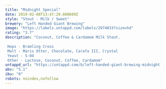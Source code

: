 ```yaml
---
title: "Midnight Special"
date: 2019-02-08T13:47:29.608689Z
style: "Stout - Milk / Sweet"
brewery: "Left Handed Giant Brewing"
image: "https://labels.untappd.com/labels/2974833?size=hd"
rating: "3.7"
description: "Coconut, Coffee & Cardamom Milk Stout.    Hops - Bramling Cross  Malt - Maris Otter, Chocolate, Carafa III, Crystal  Yeast - S-04  Other - Lactose, Coconut, Coffee, Cardamom"
untappd_url: "https://untappd.com/b/left-handed-giant-brewing-midnight-special/2974833"
abv: "5.1"
ibu: "0"
robots: noindex,nofollow
---
```


